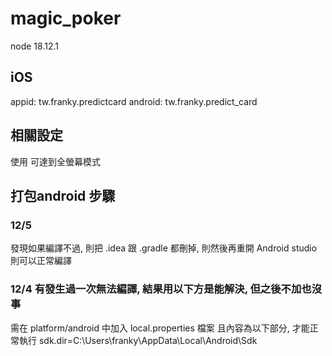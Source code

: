 # magic_poker

node 18.12.1

## iOS
appid: tw.franky.predictcard
android: tw.franky.predict_card

## 相關設定
使用 <preference name="Fullscreen" value="true" /> 可達到全螢幕模式


## 打包android 步驟

### 12/5
發現如果編譯不過, 則把 .idea 跟 .gradle 都刪掉, 則然後再重開 Android studio 則可以正常編譯


### 12/4 有發生過一次無法編譯, 結果用以下方是能解決, 但之後不加也沒事
需在 platform/android 中加入 local.properties 檔案
且內容為以下部分, 才能正常執行
sdk.dir=C\:\\Users\\franky\\AppData\\Local\\Android\\Sdk

